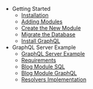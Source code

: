 - Getting Started
  - [Installation](getting_started.md#installation)
  - [Adding Modules](getting_started.md#adding-modules)
  - [Create the New Module](getting_started.md#create-the-new-module)
  - [Migrate the Database](getting_started.md#migrate-the-database)
  - [Install GraphQL](getting_started.md#install-graphql-module)
- GraphQL Server Example
  - [GraphQL Server Example](graphql_server_example.md#real-graphql-server-example)
  - [Requirements](graphql_server_example.md#requirements)
  - [Blog Module SQL](graphql_server_example.md#blog-module-sql)
  - [Blog Module GraphQL](graphql_server_example.md#blog-module-graphql)
  - [Resolvers Implementation](graphql_server_example.md#resolvers-implementation)